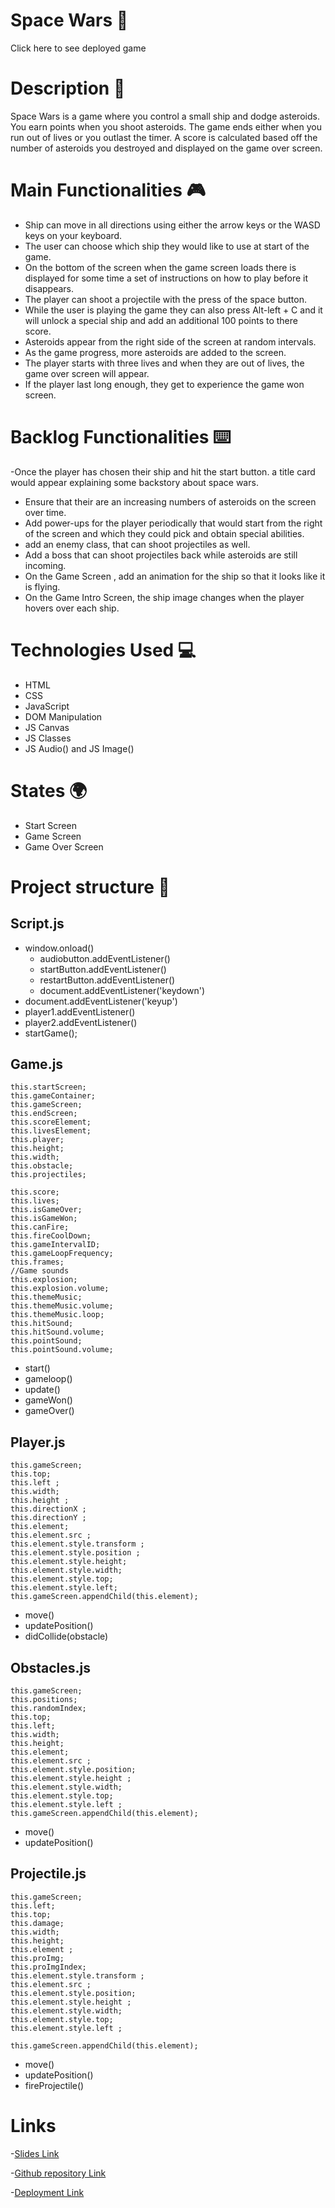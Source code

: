 # Space Wars 🚀

Click here to see deployed game

# Description 📕

Space Wars is a game where you control a small ship and dodge asteroids. You earn points when you shoot asteroids. The game ends either when you run out of lives or you outlast the timer. A score is calculated based off the number of asteroids you destroyed and displayed on the game over screen.

# Main Functionalities 🎮

- Ship can move in all directions using either the arrow keys or the WASD keys on your keyboard.
- The user can choose which ship they would like to use at start of the game.
-  On the bottom of the screen when the game screen loads there is displayed for some time a set of instructions on how to play before it disappears.
- The player can shoot a projectile with the press of the space button.
- While the user is playing the game they can also press Alt-left + C and it will unlock a special ship and add an additional 100 points to there score.
- Asteroids appear from the right side of the screen at random intervals.
- As the game progress, more asteroids are added to the screen.
- The player starts with three lives and when they are out of lives, the game over screen will appear.
- If the player last long enough, they get to experience the game won screen.

# Backlog Functionalities ⌨️

-Once the player has chosen their ship and hit the start button. a title card would appear explaining some backstory about space wars.
- Ensure that their are an increasing numbers of asteroids on the screen over time.
- Add power-ups for the player periodically that would start from the right of the screen and which they could pick and obtain special abilities.
- add an enemy class, that can shoot projectiles as well.
- Add a boss that can shoot projectiles back while asteroids are still incoming.
- On the Game Screen , add an animation for the ship so that it looks like it is flying.
- On the Game Intro Screen, the ship image changes when the player hovers over each ship.


# Technologies Used 💻
- HTML
- CSS
- JavaScript
- DOM Manipulation
- JS Canvas
- JS Classes
- JS Audio() and JS Image()

# States 🌍
- Start Screen
- Game Screen
- Game Over Screen

# Project structure 🌌

## Script.js

- window.onload()
  - audiobutton.addEventListener()
  - startButton.addEventListener()
  - restartButton.addEventListener()
  - document.addEventListener('keydown')
- document.addEventListener('keyup')
- player1.addEventListener()
- player2.addEventListener()
- startGame();

## Game.js
    this.startScreen;
    this.gameContainer;
    this.gameScreen;
    this.endScreen;
    this.scoreElement;
    this.livesElement;
    this.player;
    this.height;
    this.width;
    this.obstacle;
    this.projectiles;

    this.score;
    this.lives;
    this.isGameOver;
    this.isGameWon;
    this.canFire;
    this.fireCoolDown;
    this.gameIntervalID;
    this.gameLoopFrequency;
    this.frames;
    //Game sounds
    this.explosion;
    this.explosion.volume;
    this.themeMusic;
    this.themeMusic.volume;
    this.themeMusic.loop;
    this.hitSound;
    this.hitSound.volume;
    this.pointSound;
    this.pointSound.volume;
- start()
- gameloop()
- update()
- gameWon()
- gameOver()

## Player.js

    this.gameScreen;
    this.top;
    this.left ;
    this.width;
    this.height ;
    this.directionX ;
    this.directionY ;
    this.element;
    this.element.src ;
    this.element.style.transform ;
    this.element.style.position ;
    this.element.style.height;
    this.element.style.width;
    this.element.style.top;
    this.element.style.left;
    this.gameScreen.appendChild(this.element);
- move()
- updatePosition()
- didCollide(obstacle)

## Obstacles.js
    this.gameScreen;
    this.positions;
    this.randomIndex;
    this.top;
    this.left;
    this.width;
    this.height;
    this.element;
    this.element.src ;
    this.element.style.position;
    this.element.style.height ;
    this.element.style.width;
    this.element.style.top;
    this.element.style.left ;
    this.gameScreen.appendChild(this.element);
- move()
- updatePosition()

## Projectile.js
    this.gameScreen;
    this.left;
    this.top;
    this.damage;
    this.width;
    this.height;
    this.element ;
    this.proImg;
    this.proImgIndex;
    this.element.style.transform ;
    this.element.src ;
    this.element.style.position;
    this.element.style.height ;
    this.element.style.width;
    this.element.style.top;
    this.element.style.left ;

    this.gameScreen.appendChild(this.element);
- move()
- updatePosition()
- fireProjectile()

# Links


-[Slides Link](https://docs.google.com/presentation/d/1dNHSQd47RoV-iBnu9RzSZhnua8i0PHlklpIUw3_lO_0/edit#slide=id.p)

-[Github repository Link](https://github.com/last-orbit/Space-Wars)

-[Deployment Link](https://last-orbit.github.io/Space-Wars/)
